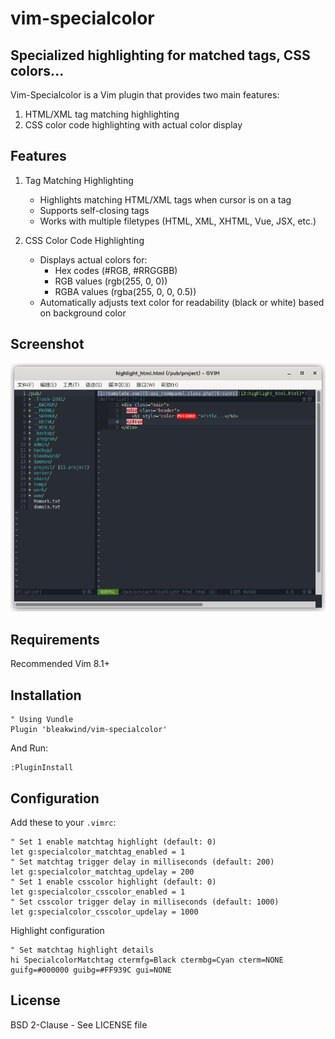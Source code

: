 # vim-specialcolor

## Specialized highlighting for matched tags, CSS colors...
Vim-Specialcolor is a Vim plugin that provides two main features:
1. HTML/XML tag matching highlighting
2. CSS color code highlighting with actual color display

## Features
1. Tag Matching Highlighting
    - Highlights matching HTML/XML tags when cursor is on a tag
    - Supports self-closing tags
    - Works with multiple filetypes (HTML, XML, XHTML, Vue, JSX, etc.)

2. CSS Color Code Highlighting
    - Displays actual colors for:
        - Hex codes (#RGB, #RRGGBB)
        - RGB values (rgb(255, 0, 0))
        - RGBA values (rgba(255, 0, 0, 0.5))
    - Automatically adjusts text color for readability (black or white) based on background color

## Screenshot
![Viewmap Screenshot](https://github.com/bleakwind/vim-specialcolor/blob/main/vim-specialcolor.png)

## Requirements
Recommended Vim 8.1+

## Installation
```vim
" Using Vundle
Plugin 'bleakwind/vim-specialcolor'
```

And Run:
```vim
:PluginInstall
```

## Configuration
Add these to your `.vimrc`:
```vim
" Set 1 enable matchtag highlight (default: 0)
let g:specialcolor_matchtag_enabled = 1
" Set matchtag trigger delay in milliseconds (default: 200)
let g:specialcolor_matchtag_updelay = 200
" Set 1 enable csscolor highlight (default: 0)
let g:specialcolor_csscolor_enabled = 1
" Set csscolor trigger delay in milliseconds (default: 1000)
let g:specialcolor_csscolor_updelay = 1000
```

Highlight configuration
```vim
" Set matchtag highlight details
hi SpecialcolorMatchtag ctermfg=Black ctermbg=Cyan cterm=NONE guifg=#000000 guibg=#FF939C gui=NONE
```

## License
BSD 2-Clause - See LICENSE file

